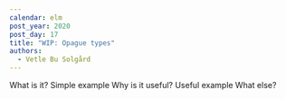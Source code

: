 ```yaml
---
calendar: elm
post_year: 2020
post_day: 17
title: "WIP: Opague types"
authors:
  - Vetle Bu Solgård
---
```

What is it?
Simple example
Why is it useful?
Useful example
What else?